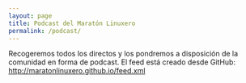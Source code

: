 ```yaml
---
layout: page
title: Podcast del Maratón Linuxero
permalink: /podcast/
---
```


Recogeremos todos los directos y los pondremos a disposición de la comunidad en forma de podcast.
El feed está creado desde GitHub: <http://maratonlinuxero.github.io/feed.xml>
